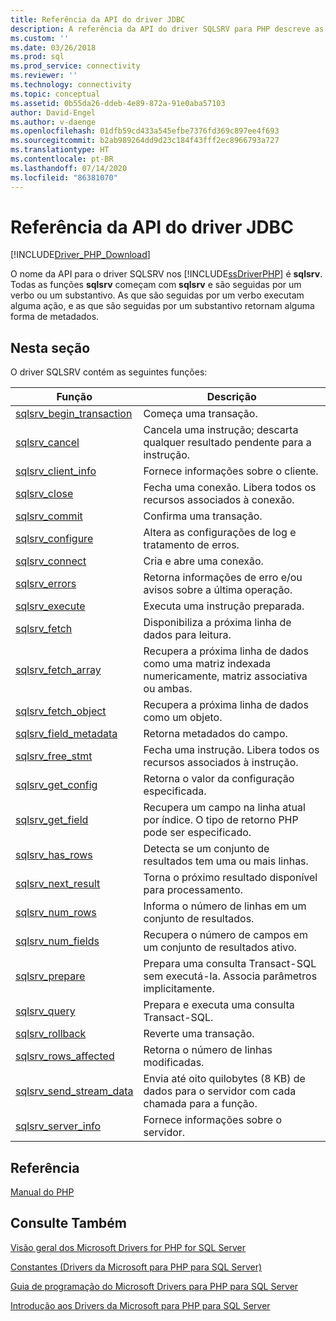 ```yaml
---
title: Referência da API do driver JDBC
description: A referência da API do driver SQLSRV para PHP descreve as funções disponíveis, bem como seus parâmetros e valores de retorno.
ms.custom: ''
ms.date: 03/26/2018
ms.prod: sql
ms.prod_service: connectivity
ms.reviewer: ''
ms.technology: connectivity
ms.topic: conceptual
ms.assetid: 0b55da26-ddeb-4e89-872a-91e0aba57103
author: David-Engel
ms.author: v-daenge
ms.openlocfilehash: 01dfb59cd433a545efbe7376fd369c897ee4f693
ms.sourcegitcommit: b2ab989264dd9d23c184f43fff2ec8966793a727
ms.translationtype: HT
ms.contentlocale: pt-BR
ms.lasthandoff: 07/14/2020
ms.locfileid: "86381070"
---
```

# <a name="sqlsrv-driver-api-reference"></a>Referência da API do driver JDBC
[!INCLUDE[Driver_PHP_Download](../../includes/driver_php_download.md)]

O nome da API para o driver SQLSRV nos [!INCLUDE[ssDriverPHP](../../includes/ssdriverphp_md.md)] é **sqlsrv**. Todas as funções **sqlsrv** começam com **sqlsrv** e são seguidas por um verbo ou um substantivo. As que são seguidas por um verbo executam alguma ação, e as que são seguidas por um substantivo retornam alguma forma de metadados.  
  
## <a name="in-this-section"></a>Nesta seção  
O driver SQLSRV contém as seguintes funções:  
  
|Função|Descrição|  
|------------|---------------|  
|[sqlsrv_begin_transaction](../../connect/php/sqlsrv-begin-transaction.md)|Começa uma transação.|  
|[sqlsrv_cancel](../../connect/php/sqlsrv-cancel.md)|Cancela uma instrução; descarta qualquer resultado pendente para a instrução.|  
|[sqlsrv_client_info](../../connect/php/sqlsrv-client-info.md)|Fornece informações sobre o cliente.|  
|[sqlsrv_close](../../connect/php/sqlsrv-close.md)|Fecha uma conexão. Libera todos os recursos associados à conexão.|  
|[sqlsrv_commit](../../connect/php/sqlsrv-commit.md)|Confirma uma transação.|  
|[sqlsrv_configure](../../connect/php/sqlsrv-configure.md)|Altera as configurações de log e tratamento de erros.|  
|[sqlsrv_connect](../../connect/php/sqlsrv-connect.md)|Cria e abre uma conexão.|  
|[sqlsrv_errors](../../connect/php/sqlsrv-errors.md)|Retorna informações de erro e/ou avisos sobre a última operação.|  
|[sqlsrv_execute](../../connect/php/sqlsrv-execute.md)|Executa uma instrução preparada.|  
|[sqlsrv_fetch](../../connect/php/sqlsrv-fetch.md)|Disponibiliza a próxima linha de dados para leitura.|  
|[sqlsrv_fetch_array](../../connect/php/sqlsrv-fetch-array.md)|Recupera a próxima linha de dados como uma matriz indexada numericamente, matriz associativa ou ambas.|  
|[sqlsrv_fetch_object](../../connect/php/sqlsrv-fetch-object.md)|Recupera a próxima linha de dados como um objeto.|  
|[sqlsrv_field_metadata](../../connect/php/sqlsrv-field-metadata.md)|Retorna metadados do campo.|  
|[sqlsrv_free_stmt](../../connect/php/sqlsrv-free-stmt.md)|Fecha uma instrução. Libera todos os recursos associados à instrução.|  
|[sqlsrv_get_config](../../connect/php/sqlsrv-get-config.md)|Retorna o valor da configuração especificada.|  
|[sqlsrv_get_field](../../connect/php/sqlsrv-get-field.md)|Recupera um campo na linha atual por índice. O tipo de retorno PHP pode ser especificado.|  
|[sqlsrv_has_rows](../../connect/php/sqlsrv-has-rows.md)|Detecta se um conjunto de resultados tem uma ou mais linhas.|  
|[sqlsrv_next_result](../../connect/php/sqlsrv-next-result.md)|Torna o próximo resultado disponível para processamento.|  
|[sqlsrv_num_rows](../../connect/php/sqlsrv-num-rows.md)|Informa o número de linhas em um conjunto de resultados.|  
|[sqlsrv_num_fields](../../connect/php/sqlsrv-num-fields.md)|Recupera o número de campos em um conjunto de resultados ativo.|  
|[sqlsrv_prepare](../../connect/php/sqlsrv-prepare.md)|Prepara uma consulta Transact-SQL sem executá-la. Associa parâmetros implicitamente.|  
|[sqlsrv_query](../../connect/php/sqlsrv-query.md)|Prepara e executa uma consulta Transact-SQL.|  
|[sqlsrv_rollback](../../connect/php/sqlsrv-rollback.md)|Reverte uma transação.|  
|[sqlsrv_rows_affected](../../connect/php/sqlsrv-rows-affected.md)|Retorna o número de linhas modificadas.|  
|[sqlsrv_send_stream_data](../../connect/php/sqlsrv-send-stream-data.md)|Envia até oito quilobytes (8 KB) de dados para o servidor com cada chamada para a função.|  
|[sqlsrv_server_info](../../connect/php/sqlsrv-server-info.md)|Fornece informações sobre o servidor.|  
  
## <a name="reference"></a>Referência  
[Manual do PHP](https://php.net/manual)  
  
## <a name="see-also"></a>Consulte Também  
[Visão geral dos Microsoft Drivers for PHP for SQL Server](../../connect/php/overview-of-the-php-sql-driver.md)

[Constantes &#40;Drivers da Microsoft para PHP para SQL Server&#41;](../../connect/php/constants-microsoft-drivers-for-php-for-sql-server.md)

[Guia de programação do Microsoft Drivers para PHP para SQL Server](../../connect/php/programming-guide-for-php-sql-driver.md)

[Introdução aos Drivers da Microsoft para PHP para SQL Server](../../connect/php/getting-started-with-the-php-sql-driver.md)
  
